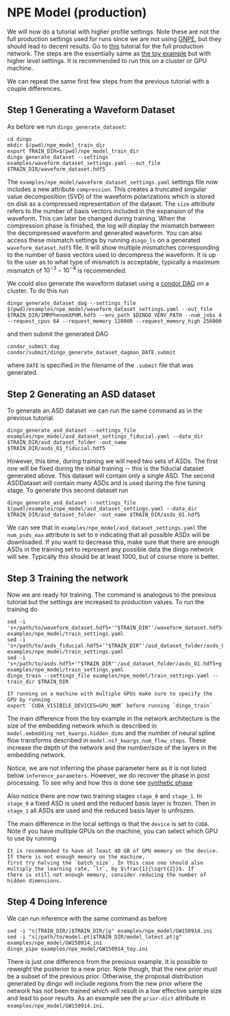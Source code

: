 # NPE Model (production)

We will now do a tutorial with higher profile settings. Note these are not the
full production settings used for runs since we are not using [GNPE](gnpe.md), but
they should lead to decent results. Go to [this](example_gnpe_model.md) tutorial for the full production network. The
steps are the essentially same as [the toy example](example_toy_model.md) but with higher level settings. It is
recommended to run this on a cluster or GPU machine. 

We can repeat the same first few steps from the previous tutorial with a couple differences. 


Step 1 Generating a Waveform Dataset
------------------------------------ 

As before we run `dingo_generate_dataset`:

```
cd dingo
mkdir $(pwd)/npe_model_train_dir
export TRAIN_DIR=$(pwd)/npe_model_train_dir
dingo_generate_dataset --settings examples/waveform_dataset_settings.yaml --out_file $TRAIN_DIR/waveform_dataset.hdf5
```

The `examples/npe_model/waveform_dataset_settings.yaml` settings file now includes a new attribute `compression`.
This creates a truncated singular value decomposition (SVD) of the waveform polarizations which 
is stored on disk as a compressed representation of the dataset. The `size` attribute 
refers to the number of basis vectors included in the expansion of the waveform. This can later be
changed during training. When the compression phase is finished, the log will
display the mismatch between the decompressed waveform and generated waveform. You can
also access these mismatch settings by running `dingo_ls` on a generated `waveform_dataset.hdf5`
file. It will show multiple mismatches corresponding to the number of basis vectors used
to decompress the waveform. It is up to the user as to what type of mismatch is acceptable,
typically a maximum mismatch of $10^{-3}-10^{-4}$ is recommended. 

We could also generate the waveform dataset using a
[condor DAG](https://htcondor.readthedocs.io/en/latest/users-manual/dagman-workflows.html)
on a cluster. To do this run

```
dingo_generate_dataset_dag --settings_file $(pwd)/examples/npe_model/waveform_dataset_settings.yaml --out_file $TRAIN_DIR/IMRPhenomXPHM.hdf5 --env_path $DINGO_VENV_PATH --num_jobs 4 --request_cpus 64 --request_memory 128000 --request_memory_high 256000
```

and then submit the generated DAG

```
condor_submit_dag condor/submit/dingo_generate_dataset_dagman_DATE.submit
```

where `DATE` is specified in the filename of the `.submit` file that was generated.


Step 2 Generating an ASD dataset
--------------------------------

To generate an ASD dataset we can run the same command as in the previous tutorial.

```
dingo_generate_asd_dataset --settings_file examples/npe_model/asd_dataset_settings_fiducial.yaml --data_dir $TRAIN_DIR/asd_dataset_folder -out_name $TRAIN_DIR/asds_O1_fiducial.hdf5
```

However, this time, during training we will need two sets of ASDs. The first one will be
fixed during the initial training -- this is the fiducial dataset generated above.
This dataset will contain only  a single ASD. The second ASDDataset will contain many
ASDs and is used during the fine tuning stage. To generate this second dataset run

```
dingo_generate_asd_dataset --settings_file $(pwd)/examples/npe_model/asd_dataset_settings.yaml --data_dir $TRAIN_DIR/asd_dataset_folder -out_name $TRAIN_DIR/asds_O1.hdf5
```

We can see that in `examples/npe_model/asd_dataset_settings.yaml` the `num_psds_max`
attribute is set to `0` indicating that all possible ASDs will be downloaded. If you want to 
decrease this, make sure that there are enough ASDs in the training set to represent 
any possible data the dingo network will see. Typically this should be at least 1000,
but of course more is better. 


Step 3 Training the network
---------------------------

Now we are ready for training. The command is analogous to the previous tutorial 
but the settings are increased to production values. To run the training do

```
sed -i 's+/path/to/waveform_dataset.hdf5+'"$TRAIN_DIR"'/waveform_dataset.hdf5+g' examples/npe_model/train_settings.yaml
sed -i 's+/path/to/asds_fiducial.hdf5+'"$TRAIN_DIR"'/asd_dataset_folder/asds_O1_fiducial.hdf5+g' examples/npe_model/train_settings.yaml
sed -i 's+/path/to/asds.hdf5+'"$TRAIN_DIR"'/asd_dataset_folder/asds_O1.hdf5+g' examples/npe_model/train_settings.yaml
dingo_train --settings_file examples/npe_model/train_settings.yaml --train_dir $TRAIN_DIR
```

```{tip}
If running on a machine with multiple GPUs make sure to specify the GPU by running 
export `CUDA_VISIBILE_DEVICES=GPU_NUM` before running `dingo_train`
```

The main difference from the toy example in the network architecture is the size of the embedding
network which is described in `model.embedding_net_kwargs.hidden_dims` and the
number of neural spline flow transforms described in
`model.nsf_kwargs.num_flow_steps`. These increase the depth of the network and the 
number/size of the layers in the embedding network. 

Notice, we are not inferring the phase parameter here as it is not listed below `inference_parameters`. However,
we do recover the phase in post processing. To see why and how this is done see [synthetic phase](result.md)

Also notice there are now two training stages `stage_0` and `stage_1`. In `stage_0` a fixed ASD is used and the reduced basis layer
is frozen. Then in `stage_1` all ASDs are used and the reduced basis layer is unfrozen. 

The main difference in the local settings is that the `device` is set to `CUDA`.
Note if you have multiple GPUs on the machine, you can select which GPU to use
by running 

```{important}
It is recommended to have at least 40 GB of GPU memory on the device. If there is not enough memory on the machine,
first try halving the `batch_size`. In this case one should also multiply the learning rate, `lr`, by $\frac{1}{\sqrt{2}}$. If 
there is still not enough memory, consider reducing the number of hidden dimensions.
```

Step 4 Doing Inference
----------------------

We can run inference with the same command as before

```
sed -i "s|TRAIN_DIR/|$TRAIN_DIR/|g" examples/npe_model/GW150914.ini
sed -i "s|/path/to/model.pt|$TRAIN_DIR/model_latest.pt|g" examples/npe_model/GW150914.ini
dingo_pipe examples/npe_model/GW150914_toy.ini
```

There is just one difference from the previous example. It is possible to reweight the posterior to a new prior.
Note though, that the new prior must be a subset of the previous prior. Otherwise, the proposal distribution
generated by dingo will include regions from the new prior where the network has not been trained which will
result in a low effective sample size and lead to poor results. As an example see the `prior-dict` attribute in 
`examples/npe_model/GW150914.ini`.